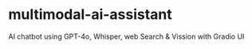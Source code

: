 # multimodal-ai-assistant
AI chatbot using GPT-4o, Whisper, web Search &amp; Vission with Gradio UI
